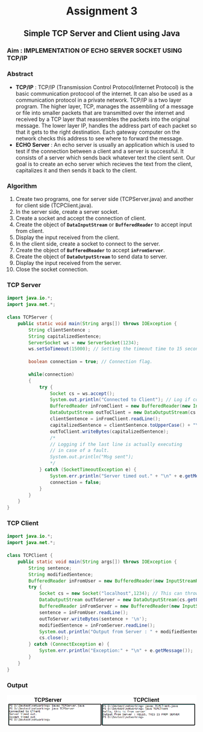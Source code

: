 <h1 align="center">Assignment 3</h1>
<h2 align="center">Simple TCP Server and Client using Java</h2>

### Aim : IMPLEMENTATION OF ECHO SERVER SOCKET USING TCP/IP

### Abstract
- **TCP/IP** : TCP/IP (Transmission Control Protocol/Internet Protocol) is the basic communication protocool of the internet. It can also be used as a communication protocol in a private network. TCP/IP is a two layer program. The higher layer, TCP, manages the assembling of a message or file into smaller packets that are transmitted over the internet and received by a TCP layer that reassembles the packets into the original message. The lower layer IP, handles the address part of each packet so that it gets to the right destination. Each gateway computer on the network checks this address to see where to forward the message.
- **ECHO Server** : An echo server is usually an application which is used to test if the connection between a client and a server is successful. It consists of a server which sends back whatever text the client sent.
Our goal is to create an echo server which recieves the text from the client, capitalizes it and then sends it back to the client.

### Algorithm
1. Create two programs, one for server side (TCPServer.java) and another for client side (TCPClient.java).
2. In the server side, create a server socket.
3. Create a socket and accept the connection of client.
4. Create the object of **`DataInputStream`** or **`BufferedReader`** to accept input from client.
5. Display the input received from the client.
6. In the client side, create a socket to connect to the server.
7. Create the object of **`BufferedReader`** to accept **`inFromServer`**.
8. Create the object of **`DataOutputStream`** to send data to server.
9. Display the input received from the server.
10. Close the socket connection.

### TCP Server

```java
import java.io.*;
import java.net.*;

class TCPServer {
	public static void main(String args[]) throws IOException {
		String clientSentence ;
		String capitalizedSentence;
		ServerSocket ws = new ServerSocket(1234);
		ws.setSoTimeout(15000); // Setting the timeout time to 15 seconds.

		boolean connection = true; // Connection flag.

		while(connection)
		{
			try {
				Socket cs = ws.accept();
				System.out.println("Connected to Client"); // Log if connected.
				BufferedReader inFromClient = new BufferedReader(new InputStreamReader(cs.getInputStream()));
				DataOutputStream outToClient = new DataOutputStream(cs.getOutputStream());
				clientSentence = inFromClient.readLine();
				capitalizedSentence = clientSentence.toUpperCase() + "\n";
				outToClient.writeBytes(capitalizedSentence);
				/*
				// Logging if the last line is actually executing
				// in case of a fault.
				System.out.println("Msg sent");
				*/
			} catch (SocketTimeoutException e) {
				System.err.println("Server timed out." + "\n" + e.getMessage());
				connection = false;
			}
		}
	}
}
```

### TCP Client

```java
import java.io.*;
import java.net.*;

class TCPClient {
	public static void main(String args[]) throws IOException {
		String sentence;
		String modifiedSentence;
		BufferedReader inFromUser = new BufferedReader(new InputStreamReader(System.in));
		try {
			Socket cs = new Socket("localhost",1234); // This can throw exceptions
			DataOutputStream outToServer = new DataOutputStream(cs.getOutputStream());
			BufferedReader inFromServer = new BufferedReader(new InputStreamReader(cs.getInputStream()));
			sentence = inFromUser.readLine();
			outToServer.writeBytes(sentence + '\n');
			modifiedSentence = inFromServer.readLine();
			System.out.println("Output from Server : " + modifiedSentence);
			cs.close();
		} catch (ConnectException e) {
			System.err.println("Exception:" + "\n" + e.getMessage());
		}
	}
}
```
### Output

<img src="../assets/as3/clientserver.png">